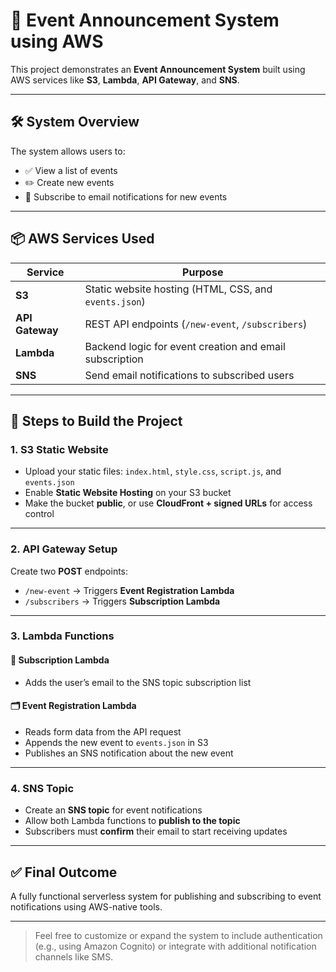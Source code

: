 # 📢 Event Announcement System using AWS

This project demonstrates an **Event Announcement System** built using AWS services like **S3**, **Lambda**, **API Gateway**, and **SNS**.

---

## 🛠️ System Overview

The system allows users to:
- ✅ View a list of events
- ✏️ Create new events
- 📧 Subscribe to email notifications for new events

---

## 📦 AWS Services Used

| Service       | Purpose                                               |
|---------------|--------------------------------------------------------|
| **S3**        | Static website hosting (HTML, CSS, and `events.json`) |
| **API Gateway** | REST API endpoints (`/new-event`, `/subscribers`)   |
| **Lambda**    | Backend logic for event creation and email subscription |
| **SNS**       | Send email notifications to subscribed users          |

---

## 🔧 Steps to Build the Project

### 1. S3 Static Website
- Upload your static files: `index.html`, `style.css`, `script.js`, and `events.json`
- Enable **Static Website Hosting** on your S3 bucket
- Make the bucket **public**, or use **CloudFront + signed URLs** for access control

---

### 2. API Gateway Setup
Create two **POST** endpoints:

- `/new-event` → Triggers **Event Registration Lambda**
- `/subscribers` → Triggers **Subscription Lambda**

---

### 3. Lambda Functions

#### 📨 Subscription Lambda
- Adds the user’s email to the SNS topic subscription list

#### 🗂️ Event Registration Lambda
- Reads form data from the API request
- Appends the new event to `events.json` in S3
- Publishes an SNS notification about the new event

---

### 4. SNS Topic
- Create an **SNS topic** for event notifications
- Allow both Lambda functions to **publish to the topic**
- Subscribers must **confirm** their email to start receiving updates

---

## ✅ Final Outcome
A fully functional serverless system for publishing and subscribing to event notifications using AWS-native tools.

---

> Feel free to customize or expand the system to include authentication (e.g., using Amazon Cognito) or integrate with additional notification channels like SMS.
